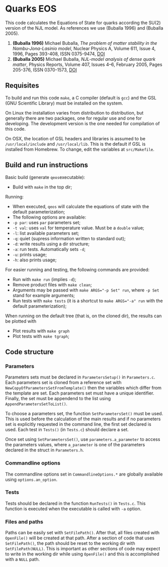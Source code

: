 # Quarks EOS

This code calculates the Equations of State for quarks according the SU(2)
version of the NJL model. As references we use (Buballa 1996) and (Buballa 2005).

1. **(Buballa 1996)** Michael Buballa, *The problem of matter stability in the
   Nambu-Jona-Lasinio model*, Nuclear Physics A, Volume 611, Issue 4, 1996, Pages
   393-408, ISSN 0375-9474, [DOI](http://dx.doi.org/10.1016/S0375-9474(96)00314-4)
2. **(Buballa 2005)** Michael Buballa, *NJL-model analysis of dense quark matter*,
   Physics Reports, Volume 407, Issues 4–6, February 2005, Pages 205-376, ISSN
   0370-1573, [DOI](http://dx.doi.org/10.1016/j.physrep.2004.11.004)

## Requisites

To build and run this code `make`, a C compiler (default is `gcc`) and the
GSL (GNU Scientific Library) must be installed on the system.

On Linux the installation varies from distribution to distribution, but generally
there are two packages, one for regular use and one for developing.
The development version is the one needed for compilation of this code.

On OSX, the location of GSL headers and libraries is assumed to be
`/usr/local/include` and `/usr/local/lib`. This is the default if GSL is
installed from Homebrew. To change, edit the variables at `src/Makefile`.

## Build and run instructions

Basic build (generate `qeos`executable):
* Build with `make` in the top dir;

Running:
* When executed, `qeos` will calculate the equations of state with the
  default parameterization;
* The following options are available:
 * `-p par`: uses `par` parameters set;
 * `-t val`: uses `val` for temperature value. Must be a `double` value;
 * `-l`: list available parameters set;
 * `-q`: quiet (supress information written to standard out);
 * `-d`: write results using a dir structure;
 * `-a`: run tests. Automatically sets `-d`;
 * `-u`: prints usage;
 * `-h`: also prints usage;

For easier running and testing, the following commands are provided:
* Run with `make run` (implies `-d`);
* Remove product files with `make clean`;
* Arguments may be passed with `make ARGS="-p Set" run`, where `-p Set`
  stand for example arguments;
* Run tests with `make tests` (it is a shortcut to `make ARGS="-a" run` with
  the default parameterization);

When running on the default tree (that is, on the cloned dir), the
results can be plotted with
* Plot results with `make graph`
* Plot tests with `make tgraph`;

## Code structure

### Parameters

Parameters sets must be declared in `ParametersSetup()` in `Parameters.c`.
Each parameters set is cloned from a reference set with
`NewCopyOfParametersSetFromTemplate()` then the variables which differ from the
template are set. Each parameters set must have a unique identifier. Finally, the
set must be appendend to the list using `AppendParametersSetToList()`.

To choose a parameters set, the function `SetParametersSet()` must be used. This is
used before the calculation of the main results and if no parameters set is
explicitly requested in the command line, the first set declared is used. Each test
in `Tests()` (in `Tests.c`) should declare a set.

Once set using `SetParametersSet()`, use `parameters.a_parameter` to access the
parameters values, where `a_parameter` is one of the parameters declared in the
struct in `Parameters.h`.

### Commandline options

The commandline options set in `CommandlineOptions.*` are globally available using
`options.an_option`.

### Tests

Tests should be declared in the function `RunTests()` in `Tests.c`. This function is
executed when the executable is called with `-a` option.

### Files and paths

Paths can be easily set with `SetFilePath()`. After that, all files created with
`OpenFile()` will be created at that path. After a section of code that uses
`SetFilePath()`, the path should be reset to the working dir with
`SetFilePath(NULL)`. This is important as other sections of code may expect to write
in the working dir while using `OpenFile()` and this is accomplished with a `NULL`
path.
